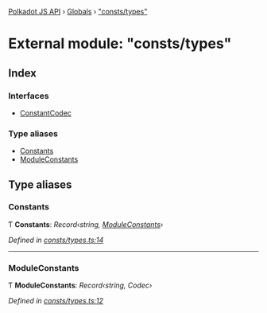 [Polkadot JS API](../README.md) › [Globals](../globals.md) › ["consts/types"](_consts_types_.md)

# External module: "consts/types"

## Index

### Interfaces

* [ConstantCodec](../interfaces/_consts_types_.constantcodec.md)

### Type aliases

* [Constants](_consts_types_.md#constants)
* [ModuleConstants](_consts_types_.md#moduleconstants)

## Type aliases

###  Constants

Ƭ **Constants**: *Record‹string, [ModuleConstants](_consts_types_.md#moduleconstants)›*

*Defined in [consts/types.ts:14](https://github.com/polkadot-js/api/blob/9693766/packages/api-metadata/src/consts/types.ts#L14)*

___

###  ModuleConstants

Ƭ **ModuleConstants**: *Record‹string, Codec›*

*Defined in [consts/types.ts:12](https://github.com/polkadot-js/api/blob/9693766/packages/api-metadata/src/consts/types.ts#L12)*
